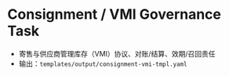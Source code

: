 # Consignment / VMI Governance Task

- 寄售与供应商管理库存（VMI）协议、对账/结算、效期/召回责任
- 输出：`templates/output/consignment-vmi-tmpl.yaml`
